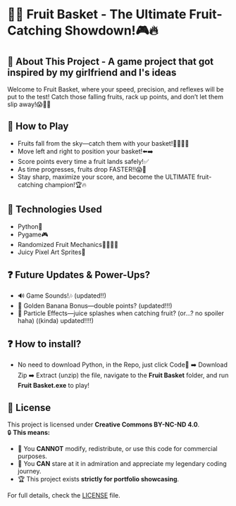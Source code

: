 # 🥪🍏 Fruit Basket - The Ultimate Fruit-Catching Showdown!🎮🔥

## 🤔 About This Project - A game project that got inspired by my girlfriend and I's ideas
Welcome to Fruit Basket, where your speed, precision, and reflexes will be put to the test! Catch those falling fruits, rack up points, and don’t let them slip away!😱🍎🍌

## 🚀 How to Play
- Fruits fall from the sky—catch them with your basket!🍅🥕🍏🍌
- Move left and right to position your basket!⬅️➡️
- Score points every time a fruit lands safely!✅
- As time progresses, fruits drop FASTER!!😱💨
- Stay sharp, maximize your score, and become the ULTIMATE fruit-catching champion!🏆🔥

## 🔧 Technologies Used
- Python🐍
- Pygame🎮
- Randomized Fruit Mechanics🍅🥕🍏🍌
- Juicy Pixel Art Sprites🎨

## ❓ Future Updates & Power-Ups?
- 🔊 Game Sounds!🎶 (updated!!)
- 🍌 Golden Banana Bonus—double points? (updated!!!)
- 🎨 Particle Effects—juice splashes when catching fruit? (or...? no spoiler haha) ((kinda) updated!!!!)

## ❓ How to install?
- No need to download Python, in the Repo, just click Code🔽 ➡️ Download Zip ➡️ Extract (unzip) the file, navigate to the **Fruit Basket** folder, and run **Fruit Basket.exe** to play!

## 📝 License
This project is licensed under **Creative Commons BY-NC-ND 4.0**.  
🔒 **This means:**  
- 🚫 You **CANNOT** modify, redistribute, or use this code for commercial purposes.  
- 👀 You **CAN** stare at it in admiration and appreciate my legendary coding journey.  
- 🏆 This project exists **strictly for portfolio showcasing**.  

For full details, check the [LICENSE](LICENSE) file.

